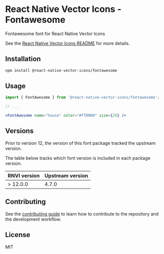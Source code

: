 # React Native Vector Icons - Fontawesome

Fontawesome font for React Native Vector Icons

See the [React Native Vector Icons README](../../README.md) for more details.

## Installation

```sh
npm install @react-native-vector-icons/fontawesome
```

## Usage

```jsx
import { FontAwesome } from '@react-native-vector-icons/fontawesome';

// ...

<FontAwesome name="house" color="#ff0000" size={20} />
```


## Versions

Prior to version 12, the version of this font package tracked the upstream version.

The table below tracks which font version is included in each package version.

| RNVI version | Upstream version |
| ------------ | ---------------- |
| &gt; 12.0.0 | 4.7.0 |

## Contributing

See the [contributing guide](../../CONTRIBUTING.md) to learn how to contribute to the repository and the development workflow.

## License

MIT
